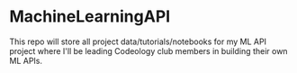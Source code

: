 # MachineLearningAPI
This repo will store all project data/tutorials/notebooks for my ML API project where I'll be leading Codeology club members in building their own ML APIs.
